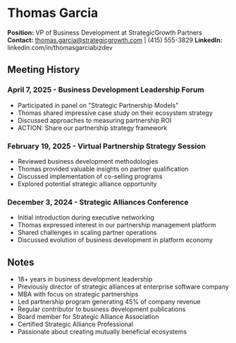 # Thomas Garcia
**Position:** VP of Business Development at StrategicGrowth Partners
**Contact:** thomas.garcia@strategicgrowth.com | (415) 555-3829
**LinkedIn:** linkedin.com/in/thomasgarciabizdev

## Meeting History

### April 7, 2025 - Business Development Leadership Forum
* Participated in panel on "Strategic Partnership Models"
* Thomas shared impressive case study on their ecosystem strategy
* Discussed approaches to measuring partnership ROI
* ACTION: Share our partnership strategy framework

### February 19, 2025 - Virtual Partnership Strategy Session
* Reviewed business development methodologies
* Thomas provided valuable insights on partner qualification
* Discussed implementation of co-selling programs
* Explored potential strategic alliance opportunity

### December 3, 2024 - Strategic Alliances Conference
* Initial introduction during executive networking
* Thomas expressed interest in our partnership management platform
* Shared challenges in scaling partner operations
* Discussed evolution of business development in platform economy

## Notes
* 18+ years in business development leadership
* Previously director of strategic alliances at enterprise software company
* MBA with focus on strategic partnerships
* Led partnership program generating 45% of company revenue
* Regular contributor to business development publications
* Board member for Strategic Alliance Association
* Certified Strategic Alliance Professional
* Passionate about creating mutually beneficial ecosystems